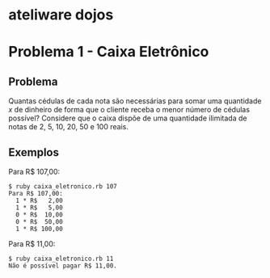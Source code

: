 ateliware dojos
==============

# Problema 1 - Caixa Eletrônico

## Problema
Quantas cédulas de cada nota são necessárias para somar uma quantidade *x* de dinheiro de forma que o cliente receba o menor número de cédulas possível? Considere que o caixa dispõe de uma quantidade ilimitada de notas de 2, 5, 10, 20, 50 e 100 reais.

## Exemplos
Para R$ 107,00:

    $ ruby caixa_eletronico.rb 107
    Para R$ 107,00:
      1 * R$   2,00
      1 * R$   5,00
      0 * R$  10,00
      0 * R$  50,00
      1 * R$ 100,00

Para R$ 11,00:

    $ ruby caixa_eletronico.rb 11
    Não é possível pagar R$ 11,00.
